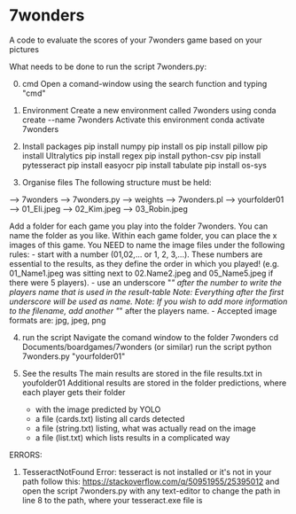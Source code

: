 # 7wonders
A code to evaluate the scores of your 7wonders game based on your pictures

What needs to be done to run the script 7wonders.py:

0. cmd
Open a comand-window using the search function and typing "cmd"

1. Environment
Create a new environment called 7wonders using
	conda create --name 7wonders
Activate this environment
	conda activate 7wonders

2. Install packages
	pip install numpy
	pip install os
	pip install pillow
	pip install Ultralytics
	pip install regex
	pip install python-csv
	pip install pytesseract
	pip install easyocr
	pip install tabulate
	pip install os-sys

3. Organise files
The following structure must be held:

--> 
7wonders
	--> 7wonders.py
	--> weights
		--> 7wonders.pl
	--> yourfolder01
		--> 01_Eli.jpeg
		--> 02_Kim.jpeg
		--> 03_Robin.jpeg

Add a folder for each game you play into the folder 7wonders. You can name the folder as you like.
Within each game folder, you can place the x images of this game. You NEED to name the image files under the following rules:
	- start with a number (01,02,... or 1, 2, 3,...). These numbers are essential to the results, as they define the order in which you played!
		(e.g. 01_Name1.jpeg was sitting next to 02.Name2.jpeg and 05_Name5.jpeg if there were 5 players).
	- use an underscore "_" after the number to write the players name that is used in the result-table
		Note: Everything after the first underscore will be used as name.
		Note: If you wish to add more information to the filename, add another "_" after the players name.
	- Accepted image formats are: jpg, jpeg, png

4. run the script
Navigate the comand window to the folder 7wonders
	cd Documents/boardgames/7wonders (or similar)
run the script
	python 7wonders.py "yourfolder01"

5. See the results
The main results are stored in the file results.txt in youfolder01
Additional results are stored in the folder predictions, where each player gets their folder
	- with the image predicted by YOLO
	- a file (cards.txt) listing all cards detected
	- a file (string.txt) listing, what was actually read on the image
	- a file (list.txt) which lists results in a complicated way



ERRORS:
1. TesseractNotFound Error: tesseract is not installed or it's not in your path
	follow this: https://stackoverflow.com/q/50951955/25395012
	and open the script 7wonders.py with any text-editor to change the path in line 8 to the path, where your tesseract.exe file is
